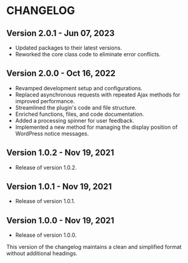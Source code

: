 # CHANGELOG

## Version 2.0.1 - Jun 07, 2023

- Updated packages to their latest versions.
- Reworked the core class code to eliminate error conflicts.

## Version 2.0.0 - Oct 16, 2022

- Revamped development setup and configurations.
- Replaced asynchronous requests with repeated Ajax methods for improved performance.
- Streamlined the plugin's code and file structure.
- Enriched functions, files, and code documentation.
- Added a processing spinner for user feedback.
- Implemented a new method for managing the display position of WordPress notice messages.

## Version 1.0.2 - Nov 19, 2021

- Release of version 1.0.2.

## Version 1.0.1 - Nov 19, 2021

- Release of version 1.0.1.

## Version 1.0.0 - Nov 19, 2021

- Release of version 1.0.0.

This version of the changelog maintains a clean and simplified format without additional headings.
